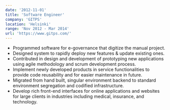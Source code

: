 ```yaml
---
date: '2012-11-01'
title: 'Software Engineer'
company: 'GITPS'
location: 'Helsinki'
range: 'Nov 2012 - Mar 2014'
url: 'https://www.gitps.com/'
---
```


- Programmed software for e-governance that digitize the manual project.
- Designed system to rapidly deploy new features & update existing ones.
- Contributed in design and development of prototyping new applications using agile methodology and scrum development process.
- Implement newly developed products in service functionalities to provide code reusability and for easier maintenance in future.
- Migrated from hand built, singular environment backend to standard environment segregation and codified infrastructure.
- Develop rich front-end interfaces for online applications and websites for large clients in industries including medical, insurance, and technology.
